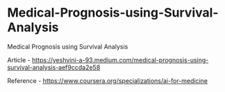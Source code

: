 # Medical-Prognosis-using-Survival-Analysis
Medical Prognosis using Survival Analysis

Article - https://yeshvini-a-93.medium.com/medical-prognosis-using-survival-analysis-aef9ccda2e58


Reference - https://www.coursera.org/specializations/ai-for-medicine

